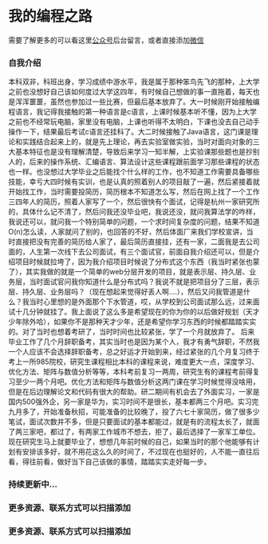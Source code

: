 # 我的编程之路

需要了解更多的可以看这里[公众号](#jump2)后台留言，或者直接添加[微信](#jump1)

### 自我介绍
本科双非，科班出身，学习成绩中游水平，我是属于那种笨鸟先飞的那种，上大学之前也没想好自己该如何度过大学这四年，有时候自己想做的事一直拖着，每天也是浑浑噩噩，虽然也参加过一些比赛，但最后基本放弃了。大一时候刚开始接触编程语言，我记得我接触的第一种语言是c语言，上课时候基本听不懂，因为上大学之前也不经常玩电脑，家里没有电脑，上课也听得不太明白，下课也没去自己动手操作一下，结果最后考试c语言还挂科了。大二时候接触了Java语言，这门课是理论和实践结合起来上的，就是先上理论，再去实验室做实验，当时对面向对象的三大基本特征也是没有理解清楚，导致后来学习一知半解，上实验课那些题也是抄别人的，后来的操作系统、汇编语言、算法设计这些课程跟前面学习那些课程的状态也一样。也没想过大学毕业之后能找个什么样的工作，也不知道工作需要具备哪些技能，幸亏大四时候有实训，也是认真的照着别人的项目敲了一遍，然后紧接着就开始找工作，当时需要投简历，简历根本不知道怎么写，然后在网上找了一个工作三四年人的简历，照着人家写了一个，然后很快有个面试，记得是杭州一家研究所的，具体什么记不清了，然后问我还没毕业吧，我说还没，就问我算法学的咋样，我说还可以，就问我一个特别简单的问题，一个求时间复杂度的问题，结果不知道O(n)怎么读，人家就问了别的，也回答的不好，然后体面厂来我们学校宣讲，当时直接把没有完善的简历给人家了，最后简历直接挂，还有一家，二面我是去公司面的，人生第一次线下去公司面试，有三个面试官，前面自我介绍还可以，但是介绍项目时候就拉垮了，因为我介绍项目时候说了分布式这个东西（我当时紧张也蒙了），其实我做的就是一个简单的web分层开发的项目，就是表示层、持久层、业务层，当时面试官问我你知道什么是分布式吗？我说不就是把项目分了三层，表示层、持久层、业务层吗？（现在想起来觉得好丢人啊....），然后又问我管道是什么？我当时心里想的是外面那个下水管道，哎，从学校到公司面试那么远，过来面试十几分钟就挂了。我上面说了这么多是希望现在的你为你的以后做好规划（天才少年除外哈），如果你不是那种天才少年，还是希望你学习东西的时候都踏踏实实的。对了当时也想着考研了，当时时间也比较紧张，学了一个月就放弃了。
后来毕业工作了几个月辞职备考，其实当时也是因为某个人，我才有勇气辞职，不然我一个人应该不会选择辞职备考，总之好运才开始到来，经过紧张的几个月复习终于考上一所985院校，研究生课程相比本科的课程来说，难度更大一点，深度学习、优化方法、矩阵与数值分析等等，本科考前复习一两周，研究生有的课程考前得复习至少一两个月吧。优化方法和矩阵与数值分析这两门课在学习时候觉得没啥用，但是在后边理解论文和代码有很大的帮助。研二期间有机会去了外面实习，一家是国内500强外企，另一家是华为，实习时间不是很长，基本都两三个月吧。实习完九月多了，开始准备秋招，可能准备的比较晚了，投了六七十家简历，做了很多少笔试，面试次数并不多，但是只要面试的基本都能过，就是有的流程太长了，就面了两三家吧，都过了，有两家工作城市不想去，拒了，最后选择了一家军工单位。
现在研究生马上就要毕业了，想想几年前时候的自己，如果当时的那个他能够有计划有安排该多好，就不用花这么久的时间了，不过现在也挺好的，人不能一直往后看，得往前看，做好当下自己该做的事情，踏踏实实走好每一步。


### 持续更新中...


### <span id="jump1">更多资源、联系方式可以扫描添加</span>


### <span id="jump2">更多资源、联系方式可以扫描添加</span>
